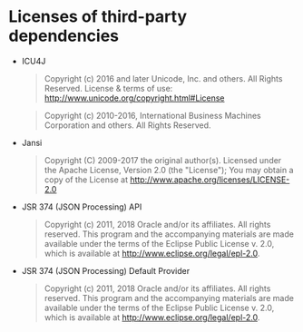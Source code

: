 # Licenses of third-party dependencies

- ICU4J
  > Copyright (c) 2016 and later Unicode, Inc. and others. All Rights Reserved.
    License & terms of use: <http://www.unicode.org/copyright.html#License>

  > Copyright (c) 2010-2016, International Business Machines Corporation and others. All Rights Reserved.

- Jansi
  > Copyright (C) 2009-2017 the original author(s).
    Licensed under the Apache License, Version 2.0 (the "License");
    You may obtain a copy of the License at
    <http://www.apache.org/licenses/LICENSE-2.0>

- JSR 374 (JSON Processing) API
  > Copyright (c) 2011, 2018 Oracle and/or its affiliates. All rights reserved.
    This program and the accompanying materials are made available under the
    terms of the Eclipse Public License v. 2.0, which is available at
    <http://www.eclipse.org/legal/epl-2.0>.

- JSR 374 (JSON Processing) Default Provider
  > Copyright (c) 2011, 2018 Oracle and/or its affiliates. All rights reserved.
    This program and the accompanying materials are made available under the
    terms of the Eclipse Public License v. 2.0, which is available at
    <http://www.eclipse.org/legal/epl-2.0>.
